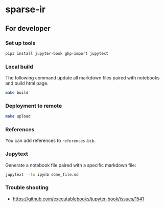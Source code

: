 # sparse-ir


## For developer
### Set up tools

```bash
pip3 install jupyter-book ghp-import jupytext
```

### Local build
The following command update all markdown files paired with notebooks and build html page. 

```bash
make build
```

### Deployment to remote

```bash
make upload
```

### References
You can add references to `references.bib`.

### Jupytext

Generate a notebook file paired with a specific markdown file:
```bash
jupytext --to ipynb some_file.md
```

### Trouble shooting

* https://github.com/executablebooks/jupyter-book/issues/1541
